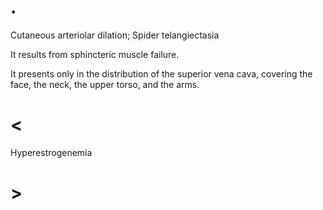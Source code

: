 # .

Cutaneous arteriolar dilation; Spider telangiectasia

It results from sphincteric muscle failure.

It presents only in the distribution of the superior vena cava, covering the face, the neck, the upper torso, and the arms.

# <

Hyperestrogenemia

# >
